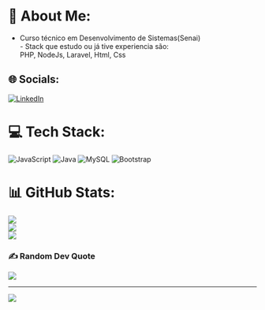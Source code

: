# 💫 About Me:
- Curso técnico em Desenvolvimento de Sistemas(Senai)<br>- Stack que estudo ou já tive experiencia são:<br>                  PHP, NodeJs, Laravel, Html, Css
## 🌐 Socials:
[![LinkedIn](https://img.shields.io/badge/LinkedIn-%230077B5.svg?logo=linkedin&logoColor=white)](https://linkedin.com/in/https://www.linkedin.com/in/breno-guimar%C3%A3es-1b3906272/) 

# 💻 Tech Stack:
![JavaScript](https://img.shields.io/badge/javascript-%23323330.svg?style=for-the-badge&logo=javascript&logoColor=%23F7DF1E) ![Java](https://img.shields.io/badge/java-%23ED8B00.svg?style=for-the-badge&logo=java&logoColor=white) ![MySQL](https://img.shields.io/badge/mysql-%2300f.svg?style=for-the-badge&logo=mysql&logoColor=white) ![Bootstrap](https://img.shields.io/badge/bootstrap-%23563D7C.svg?style=for-the-badge&logo=bootstrap&logoColor=white)
# 📊 GitHub Stats:
![](https://github-readme-stats.vercel.app/api?username=devbreno01&theme=radical&hide_border=false&include_all_commits=false&count_private=false)<br/>
![](https://github-readme-streak-stats.herokuapp.com/?user=devbreno01&theme=radical&hide_border=false)<br/>
![](https://github-readme-stats.vercel.app/api/top-langs/?username=devbreno01&theme=radical&hide_border=false&include_all_commits=false&count_private=false&layout=compact)

### ✍️ Random Dev Quote
![](https://quotes-github-readme.vercel.app/api?type=horizontal&theme=radical)

---
[![](https://visitcount.itsvg.in/api?id=devbreno01&icon=0&color=0)](https://visitcount.itsvg.in)

<!-- Proudly created with GPRM ( https://gprm.itsvg.in ) -->
